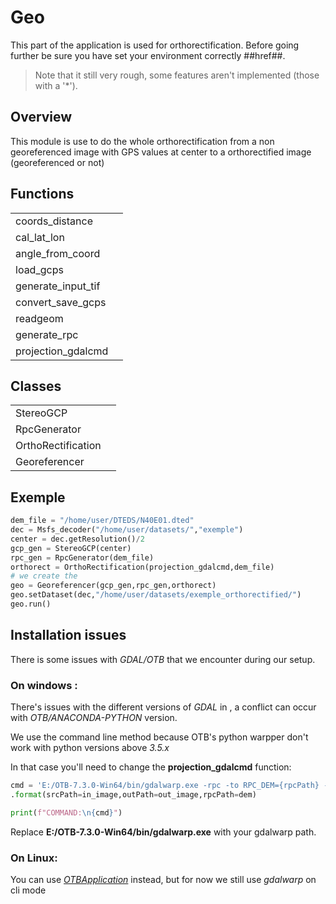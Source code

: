 
# Geo

This part of the application is used for orthorectification.
Before going further be sure you have set your environment correctly ##href##.
>Note that it still very rough, some features aren't implemented (those with a '*').
## Overview
This module is use to do the whole orthorectification from a non georeferenced image with GPS values at center to a orthorectified image (georeferenced or not)

## Functions
|  |  |
|--|--|
| coords_distance |  |
| cal_lat_lon|  |
| angle_from_coord|  |
| load_gcps|  |
| generate_input_tif|  |
| convert_save_gcps|  |
| readgeom |  |
| generate_rpc|  |
| projection_gdalcmd|  |

## Classes
|  |  |
|--|--|
| StereoGCP|  |
| RpcGenerator|  |
| OrthoRectification|  |
| Georeferencer|  |

## Exemple

```python
dem_file = "/home/user/DTEDS/N40E01.dted"
dec = Msfs_decoder("/home/user/datasets/","exemple")
center = dec.getResolution()/2
gcp_gen = StereoGCP(center)
rpc_gen = RpcGenerator(dem_file)
orthorect = OrthoRectification(projection_gdalcmd,dem_file)
# we create the
geo = Georeferencer(gcp_gen,rpc_gen,orthorect)
geo.setDataset(dec,"/home/user/datasets/exemple_orthorectified/")
geo.run()
```

## Installation issues

There is some issues with *GDAL/OTB* that we encounter during our setup.

### On windows : 

There's issues with the different versions of *GDAL* in , a conflict can occur with *OTB/ANACONDA-PYTHON* version.

We use the command line method because OTB's python warpper don't work with python versions above *3.5.x*

In that case you'll need to change the **projection_gdalcmd** function:
```python 
cmd = 'E:/OTB-7.3.0-Win64/bin/gdalwarp.exe -rpc -to RPC_DEM={rpcPath} -of GTiff {srcPath}  {outPath} -overwrite -s_srs EPSG:4326 -t_srs EPSG:3857 '\
.format(srcPath=in_image,outPath=out_image,rpcPath=dem)

print(f"COMMAND:\n{cmd}")
```
Replace **E:/OTB-7.3.0-Win64/bin/gdalwarp.exe** with your gdalwarp path.

### On Linux: 
You can use *[OTBApplication](https://www.orfeo-toolbox.org/CookBook/PythonAPI.html)* instead, but for now we still use *gdalwarp* on cli mode

